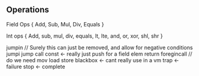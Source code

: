 ## Operations

Field Ops {
    Add,
    Sub,
    Mul,
    Div,
    Equals
}

Int ops {
    Add,
    sub,
    mul,
    div,
    equals,
    lt,
    lte,
    and,
    or,
    xor,
    shl,
    shr
}

jumpin // Surely this can just be removed, and allow for negative conditions
jumpi
jump
call
const <- really just push for a field elem
return
foregincall // do we need
mov 
load
store
blackbox <- cant really use in a vm
trap <- failure
stop <- complete
